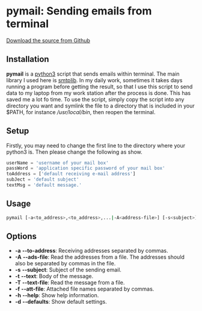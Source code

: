 # pymail: Sending emails from terminal

[Download the source from Github](https://github.com/YiZhangCUG/OpenSourcePrograms)

## Installation

**pymail** is a [python3](https://www.python.org) script that sends emails within terminal. The main library I used here is [smtplib](https://docs.python.org/3/library/smtplib.html). In my daily work, sometimes it takes days running a program before getting the result, so that I use this script to send data to my laptop from my work station after the process is done. This has saved me a lot fo time. To use the script, simply copy the script into any directory you want and symlink the file to a directory that is included in your $PATH, for instance */usr/local/bin*, then reopen the terminal.

## Setup

Firstly, you may need to change the first line to the directory where your python3 is. Then please change the following as show.

```python
userName = 'username of your mail box'
passWord = 'application specific password of your mail box'
toAddress = ['default receiving e-mail address']
subJect = 'default subject'
textMsg = 'default message.'
```

## Usage

```bash
pymail [-a<to_address>,<to_address>,...|-A<address-file>] [-s<subject>] [-t<text>|-T<text-file>] [-f<attached_file>,<attached_file>,...] [-h] [-d]
```

## Options

+ __-a__ __--to-address__: Receiving addresses separated by commas.
+ __-A__ __--ads-file__:  Read the addresses from a file. The addresses should also be separated by commas in the file.
+ __-s__ __--subject__: Subject of the sending email.
+ __-t__ __--text__: Body of the message.
+ __-T__ __--text-file__: Read the message from a file.
+ __-f__ __--att-file__: Attached file names separated by commas.
+ __-h__ __--help__: Show help information.
+ __-d__ __--defaults__: Show default settings.

